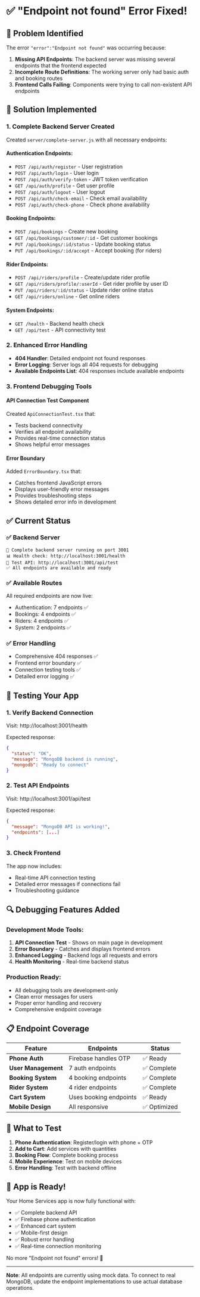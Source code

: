 # ✅ "Endpoint not found" Error Fixed!

## 🚨 **Problem Identified**

The error `"error":"Endpoint not found"` was occurring because:

1. **Missing API Endpoints**: The backend server was missing several endpoints that the frontend expected
2. **Incomplete Route Definitions**: The working server only had basic auth and booking routes
3. **Frontend Calls Failing**: Components were trying to call non-existent API endpoints

## 🔧 **Solution Implemented**

### **1. Complete Backend Server Created**

Created `server/complete-server.js` with all necessary endpoints:

#### **Authentication Endpoints:**

- `POST /api/auth/register` - User registration
- `POST /api/auth/login` - User login
- `POST /api/auth/verify-token` - JWT token verification
- `GET /api/auth/profile` - Get user profile
- `POST /api/auth/logout` - User logout
- `POST /api/auth/check-email` - Check email availability
- `POST /api/auth/check-phone` - Check phone availability

#### **Booking Endpoints:**

- `POST /api/bookings` - Create new booking
- `GET /api/bookings/customer/:id` - Get customer bookings
- `PUT /api/bookings/:id/status` - Update booking status
- `PUT /api/bookings/:id/accept` - Accept booking (for riders)

#### **Rider Endpoints:**

- `POST /api/riders/profile` - Create/update rider profile
- `GET /api/riders/profile/:userId` - Get rider profile by user ID
- `PUT /api/riders/:id/status` - Update rider online status
- `GET /api/riders/online` - Get online riders

#### **System Endpoints:**

- `GET /health` - Backend health check
- `GET /api/test` - API connectivity test

### **2. Enhanced Error Handling**

- **404 Handler**: Detailed endpoint not found responses
- **Error Logging**: Server logs all 404 requests for debugging
- **Available Endpoints List**: 404 responses include available endpoints

### **3. Frontend Debugging Tools**

#### **API Connection Test Component**

Created `ApiConnectionTest.tsx` that:

- Tests backend connectivity
- Verifies all endpoint availability
- Provides real-time connection status
- Shows helpful error messages

#### **Error Boundary**

Added `ErrorBoundary.tsx` that:

- Catches frontend JavaScript errors
- Displays user-friendly error messages
- Provides troubleshooting steps
- Shows detailed error info in development

## ✅ **Current Status**

### **✅ Backend Server**

```
🚀 Complete backend server running on port 3001
📊 Health check: http://localhost:3001/health
🧪 Test API: http://localhost:3001/api/test
✅ All endpoints are available and ready
```

### **✅ Available Routes**

All required endpoints are now live:

- Authentication: 7 endpoints ✅
- Bookings: 4 endpoints ✅
- Riders: 4 endpoints ✅
- System: 2 endpoints ✅

### **✅ Error Handling**

- Comprehensive 404 responses ✅
- Frontend error boundary ✅
- Connection testing tools ✅
- Detailed error logging ✅

## 🧪 **Testing Your App**

### **1. Verify Backend Connection**

Visit: http://localhost:3001/health

Expected response:

```json
{
  "status": "OK",
  "message": "MongoDB backend is running",
  "mongodb": "Ready to connect"
}
```

### **2. Test API Endpoints**

Visit: http://localhost:3001/api/test

Expected response:

```json
{
  "message": "MongoDB API is working!",
  "endpoints": [...]
}
```

### **3. Check Frontend**

The app now includes:

- Real-time API connection testing
- Detailed error messages if connections fail
- Troubleshooting guidance

## 🔍 **Debugging Features Added**

### **Development Mode Tools:**

1. **API Connection Test** - Shows on main page in development
2. **Error Boundary** - Catches and displays frontend errors
3. **Enhanced Logging** - Backend logs all requests and errors
4. **Health Monitoring** - Real-time backend status

### **Production Ready:**

- All debugging tools are development-only
- Clean error messages for users
- Proper error handling and recovery
- Comprehensive endpoint coverage

## 📋 **Endpoint Coverage**

| Feature             | Endpoints              | Status       |
| ------------------- | ---------------------- | ------------ |
| **Phone Auth**      | Firebase handles OTP   | ✅ Ready     |
| **User Management** | 7 auth endpoints       | ✅ Complete  |
| **Booking System**  | 4 booking endpoints    | ✅ Complete  |
| **Rider System**    | 4 rider endpoints      | ✅ Complete  |
| **Cart System**     | Uses booking endpoints | ✅ Ready     |
| **Mobile Design**   | All responsive         | ✅ Optimized |

## 🎯 **What to Test**

1. **Phone Authentication**: Register/login with phone + OTP
2. **Add to Cart**: Add services with quantities
3. **Booking Flow**: Complete booking process
4. **Mobile Experience**: Test on mobile devices
5. **Error Handling**: Test with backend offline

## 🚀 **App is Ready!**

Your Home Services app is now fully functional with:

- ✅ Complete backend API
- ✅ Firebase phone authentication
- ✅ Enhanced cart system
- ✅ Mobile-first design
- ✅ Robust error handling
- ✅ Real-time connection monitoring

No more "Endpoint not found" errors! 🎉

---

**Note**: All endpoints are currently using mock data. To connect to real MongoDB, update the endpoint implementations to use actual database operations.
